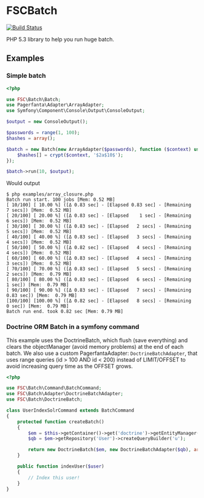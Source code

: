 # FSCBatch

[![Build Status](https://secure.travis-ci.org/TheFootballSocialClub/FSCBatch.png?branch=master)](http://travis-ci.org/TheFootballSocialClub/FSCBatch)

PHP 5.3 library to help you run huge batch.

## Examples

### Simple batch

```php
<?php

use FSC\Batch\Batch;
use Pagerfanta\Adapter\ArrayAdapter;
use Symfony\Component\Console\Output\ConsoleOutput;

$output = new ConsoleOutput();

$passwords = range(1, 100);
$hashes = array();

$batch = new Batch(new ArrayAdapter($passwords), function ($context) use (&$hashes) {
    $hashes[] = crypt($context, '$2a$10$');
});

$batch->run(10, $output);
```

Would output


```
$ php examples/array_closure.php
Batch run start. 100 jobs [Mem: 0.52 MB]
[ 10/100] [ 10.00 %] ([Δ 0.83 sec] - [Elapsed 0.83 sec] - [Remaining   7 secs]) [Mem:  0.52 MB]
[ 20/100] [ 20.00 %] ([Δ 0.83 sec] - [Elapsed    1 sec] - [Remaining   6 secs]) [Mem:  0.52 MB]
[ 30/100] [ 30.00 %] ([Δ 0.83 sec] - [Elapsed   2 secs] - [Remaining   5 secs]) [Mem:  0.52 MB]
[ 40/100] [ 40.00 %] ([Δ 0.83 sec] - [Elapsed   3 secs] - [Remaining   4 secs]) [Mem:  0.52 MB]
[ 50/100] [ 50.00 %] ([Δ 0.82 sec] - [Elapsed   4 secs] - [Remaining   4 secs]) [Mem:  0.52 MB]
[ 60/100] [ 60.00 %] ([Δ 0.83 sec] - [Elapsed   4 secs] - [Remaining   3 secs]) [Mem:  0.52 MB]
[ 70/100] [ 70.00 %] ([Δ 0.83 sec] - [Elapsed   5 secs] - [Remaining   2 secs]) [Mem:  0.79 MB]
[ 80/100] [ 80.00 %] ([Δ 0.83 sec] - [Elapsed   6 secs] - [Remaining    1 sec]) [Mem:  0.79 MB]
[ 90/100] [ 90.00 %] ([Δ 0.83 sec] - [Elapsed   7 secs] - [Remaining 0.83 sec]) [Mem:  0.79 MB]
[100/100] [100.00 %] ([Δ 0.82 sec] - [Elapsed   8 secs] - [Remaining    0 sec]) [Mem:  0.79 MB]
Batch run end. took 0.82 sec [Mem: 0.79 MB]
```

### Doctrine ORM Batch in a symfony command

This example uses the DoctrineBatch, which flush (save everything) and clears the objectManager (avoid memory problems) at the end of each batch.
We also use a custom PagerfantaAdapter: `DoctrineBatchAdapter`, that uses range queries (id > 100 AND id < 200) instead of LIMIT/OFFSET to avoid increasing query time as the OFFSET grows.

```php
<?php

use FSC\Batch\Command\BatchCommand;
use FSC\Batch\Adapter\DoctrineBatchAdapter;
use FSC\Batch\DoctrineBatch;

class UserIndexSolrCommand extends BatchCommand
{
    protected function createBatch()
    {
        $em = $this->getContainer()->get('doctrine')->getEntityManager();
        $qb = $em->getRepository('User')->createQueryBuilder('u');

        return new DoctrineBatch($em, new DoctrineBatchAdapter($qb), array($this, 'indexUser'));
    }

    public function indexUser($user)
    {
        // Index this user!
    }
}
```
